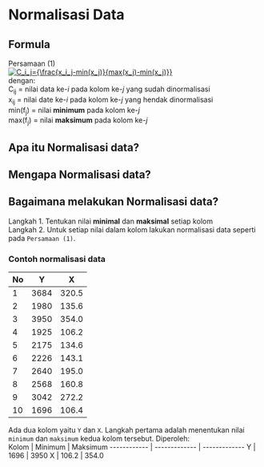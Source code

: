 # Normalisasi Data

## Formula
Persamaan (1) <br>
<a href="https://www.codecogs.com/eqnedit.php?latex=C_i_j={\frac{x_i_j-min(f_j)}{max(x_j)-min(x_j)}}" target="_blank"><img src="https://latex.codecogs.com/svg.latex?C_i_j={\frac{x_i_j-min(x_j)}{max(x_j)-min(x_j)}}" title="C_i_j={\frac{x_i_j-min(x_j)}{max(x_j)-min(x_j)}}" /></a> <br>
dengan:<br>
C<sub>ij</sub> = nilai data ke-_i_ pada kolom ke-_j_ yang sudah dinormalisasi<br>
x<sub>ij</sub> = nilai date ke-_i_ pada kolom ke-_j_ yang hendak dinormalisasi<br>
min(f<sub>j</sub>) = nilai **minimum** pada kolom ke-_j_<br>
max(f<sub>j</sub>) = nilai **maksimum** pada kolom ke-_j_<br>
## Apa itu Normalisasi data?
## Mengapa Normalisasi data?
## Bagaimana melakukan Normalisasi data?
Langkah 1. Tentukan nilai **minimal** dan **maksimal** setiap kolom <br>
Langkah 2. Untuk setiap nilai dalam kolom lakukan normalisasi data seperti pada `Persamaan (1)`.

### Contoh normalisasi data
No | Y | X 
------------ | ------------- | -------------
1 |  3684 | 320.5
2 |  1980 | 135.6
3 |  3950 | 354.0
4 |  1925 | 106.2
5 |  2175 | 134.6
6 |  2226 | 143.1
7 |  2640 | 195.0
8 |  2568 | 160.8
9 |  3042 | 272.2
10 |  1696 | 106.4

Ada dua kolom yaitu `Y` dan `X`. Langkah pertama adalah menentukan nilai `minimum` dan `maksimum` kedua kolom tersebut. Diperoleh:<br>
Kolom | Minimum | Maksimum 
------------ | ------------- | -------------
Y |  1696 | 3950
X |  106.2 | 354.0
